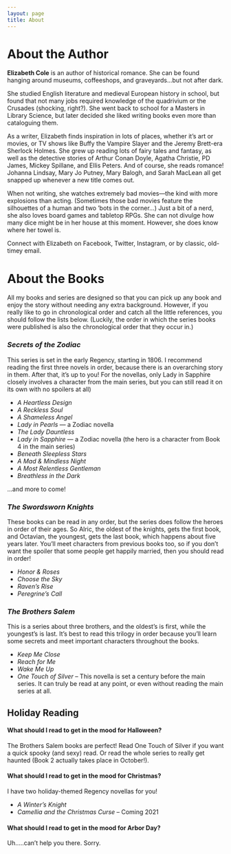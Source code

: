 ```yaml
---
layout: page
title: About
---
```

# About the Author

**Elizabeth Cole** is an author of historical romance. She can be found hanging around museums, coffeeshops, and graveyards…but not after dark.

She studied English literature and medieval European history in school, but found that not many jobs required knowledge of the quadrivium or the Crusades (shocking, right?). She went back to school for a Masters in Library Science, but later decided she liked writing books even more than cataloguing them.

As a writer, Elizabeth finds inspiration in lots of places, whether it’s art or movies, or TV shows like Buffy the Vampire Slayer and the Jeremy Brett-era Sherlock Holmes. She grew up reading lots of fairy tales and fantasy, as well as the detective stories of Arthur Conan Doyle, Agatha Christie, PD James, Mickey Spillane, and Ellis Peters. And of course, she reads romance! Johanna Lindsay, Mary Jo Putney, Mary Balogh, and Sarah MacLean all get snapped up whenever a new title comes out.

When not writing, she watches extremely bad movies—the kind with more explosions than acting. (Sometimes those bad movies feature the silhouettes of a human and two ’bots in the corner…) Just a bit of a nerd, she also loves board games and tabletop RPGs. She can not divulge how many dice might be in her house at this moment. However, she does know where her towel is.

Connect with Elizabeth on Facebook, Twitter, Instagram, or by classic, old-timey email.

# About the Books

All my books and series are designed so that you can pick up any book and enjoy the story without needing any extra background. However, if you really like to go in chronological order and catch all the little references, you should follow the lists below. (Luckily, the order in which the series books were published is also the chronological order that they occur in.)

### _Secrets of the Zodiac_

This series is set in the early Regency, starting in 1806. I recommend reading the first three novels in order, because there is an overarching story in them. After that, it’s up to you! For the novellas, only Lady in Sapphire closely involves a character from the main series, but you can still read it on its own with no spoilers at all)

* _A Heartless Design_
* _A Reckless Soul_
* _A Shameless Angel_
* _Lady in Pearls_ — a Zodiac novella 
* _The Lady Dauntless_
* _Lady in Sapphire_ — a Zodiac novella (the hero is a character from Book 4 in the main series)
* _Beneath Sleepless Stars_
* _A Mad & Mindless Night_
* _A Most Relentless Gentleman_
* _Breathless in the Dark_

…and more to come!

### _The Swordsworn Knights_

These books can be read in any order, but the series does follow the heroes in order of their ages. So Alric, the oldest of the knights, gets the first book, and Octavian, the youngest, gets the last book, which happens about five years later. You’ll meet characters from previous books too, so if you don’t want the spoiler that some people get happily married, then you should read in order!

* _Honor & Roses_
* _Choose the Sky_
* _Raven’s Rise_
* _Peregrine’s Call_

### _﻿The Brothers Salem_

This is a series about three brothers, and the oldest’s is first, while the youngest’s is last. It’s best to read this trilogy in order because you’ll learn some secrets and meet important characters throughout the books.

* _Keep Me Close_
* _Reach for Me_
* _Wake Me Up_
* _One Touch of Silver_ – This novella is set a century before the main series. It can truly be read at any point, or even without reading the main series at all.

## Holiday Reading

#### What should I read to get in the mood for Halloween?

The Brothers Salem books are perfect! Read One Touch of Silver if you want a quick spooky (and sexy) read. Or read the whole series to really get haunted (Book 2 actually takes place in October!).

#### What should I read to get in the mood for Christmas?

I have two holiday-themed Regency novellas for you!

* _A Winter’s Knight_
* _Camellia and the Christmas Curse_ – Coming 2021

#### What should I read to get in the mood for Arbor Day?

Uh…..can’t help you there. Sorry.